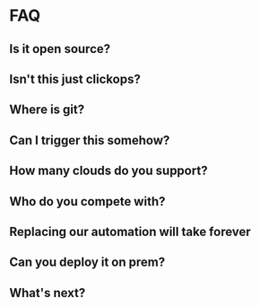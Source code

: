 # FAQ

## Is it open source?

## Isn't this just clickops?

## Where is git?

## Can I trigger this somehow?

## How many clouds do you support?

## Who do you compete with?

## Replacing our automation will take forever

## Can you deploy it on prem?

## What's next?

